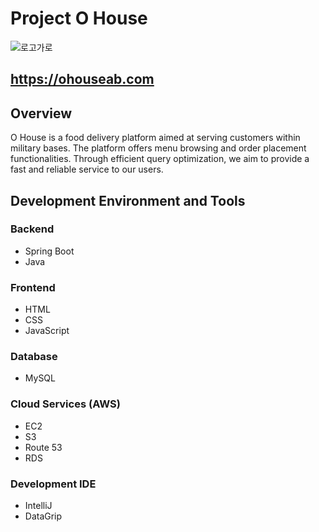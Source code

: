 # Project O House
![로고가로](https://github.com/jnk1m/ohouse/assets/103839217/4a493c02-a236-4dd8-9c5b-a245ec3a4872)

https://ohouseab.com
---

## Overview

O House is a food delivery platform aimed at serving customers within military bases. The platform offers menu browsing and order placement functionalities. Through efficient query optimization, we aim to provide a fast and reliable service to our users.

## Development Environment and Tools

### Backend
- Spring Boot
- Java
  
### Frontend
- HTML
- CSS
- JavaScript

### Database
- MySQL

### Cloud Services (AWS)
- EC2
- S3
- Route 53
- RDS

### Development IDE
- IntelliJ
- DataGrip

